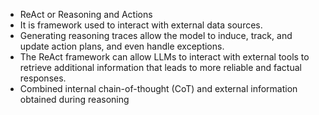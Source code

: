 - ReAct or Reasoning and Actions
- It is framework used to interact with external data sources.
- Generating reasoning traces allow the model to induce, track, and update action plans, and even handle exceptions.
- The ReAct framework can allow LLMs to interact with external tools to retrieve additional information that leads to more reliable and factual responses.
- Combined internal chain-of-thought (CoT) and external information obtained during reasoning
